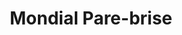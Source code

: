 ---
title: "Mondial Pare-brise"
url: /draguignan/mondial-pare-brise/
shop: réparation de voitures
---
